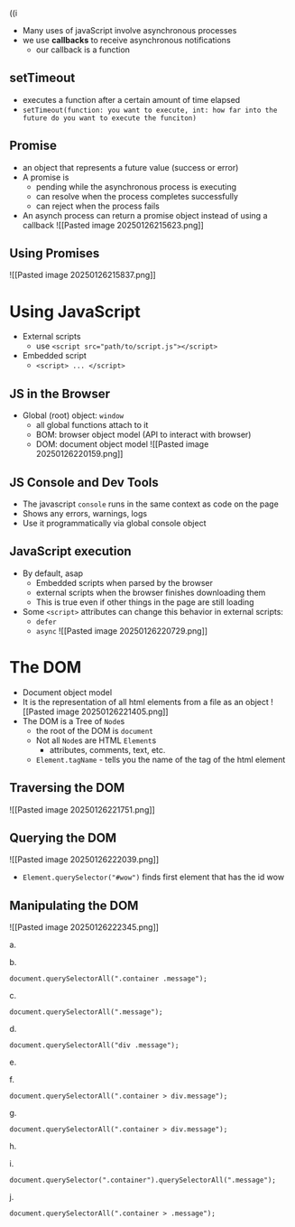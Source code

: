 ((i
- Many uses of javaScript involve asynchronous processes
- we use **callbacks** to receive asynchronous notifications
	- our callback is a function

## setTimeout
- executes a function after a certain amount of time elapsed
- `setTimeout(function: you want to execute, int: how far into the future do you want to execute the funciton)`

## Promise
- an object that represents a future value (success or error)
- A promise is
	- pending while the asynchronous process is executing
	- can resolve when the process completes successfully
	- can reject when the process fails
- An asynch process can return a promise object instead of using a callback
![[Pasted image 20250126215623.png]]

## Using Promises
![[Pasted image 20250126215837.png]]


# Using JavaScript
- External scripts
	- use `<script src="path/to/script.js"></script>`
- Embedded script
	- `<script> ... </script>`

## JS in the Browser
- Global (root) object: `window`
	- all global functions attach to it
	- BOM: browser object model (API to interact with browser)
	- DOM: document object model
![[Pasted image 20250126220159.png]]

## JS Console and Dev Tools

- The javascript `console` runs in the same context as code on the page
- Shows any errors, warnings, logs
- Use it programmatically via global console object


## JavaScript execution
- By default, asap
	- Embedded scripts when parsed by the browser
	- external scripts when the browser finishes downloading them
	- This is true even if other things in the page are still loading
- Some `<script>` attributes can change this behavior in external scripts:
	- `defer`
	- `async`
![[Pasted image 20250126220729.png]]

# The DOM
- Document object model
- It is the representation of all html elements from a file as an object
![[Pasted image 20250126221405.png]]
- The DOM is a Tree of `Node`s
	- the root of the DOM is `document`
	- Not all `Node`s are HTML `Element`s
		- attributes, comments, text, etc.
	- `Element.tagName` - tells you the name of the tag of the html element

## Traversing the DOM
![[Pasted image 20250126221751.png]]

## Querying the DOM
![[Pasted image 20250126222039.png]]
- `Element.querySelector("#wow")` finds first element that has the id wow

## Manipulating the DOM
![[Pasted image 20250126222345.png]]





a.

 

b.

`document.querySelectorAll(".container .message");`  

c.

`document.querySelectorAll(".message");`  

d.

`document.querySelectorAll("div .message");`  

e.



f.

`document.querySelectorAll(".container > div.message");`  

g.

`document.querySelectorAll(".container > div.message");`  

h.



i.

`document.querySelector(".container").querySelectorAll(".message");`  

j.

`document.querySelectorAll(".container > .message");`







